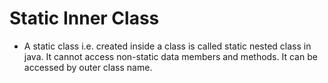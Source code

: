 
# Static Inner Class

- A static class i.e. created inside a class is called static nested class in java. It cannot access non-static data members and methods. It can be accessed by outer class name.